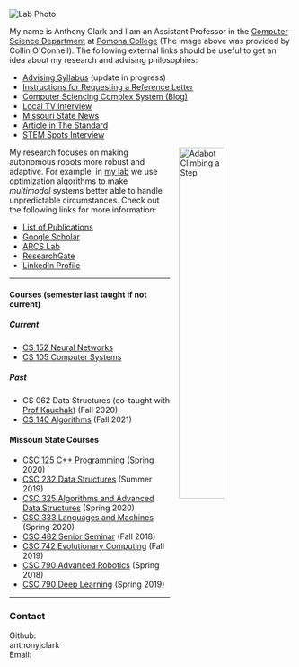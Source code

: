 ![Lab Photo](img/me-with-computer1.png)

My name is Anthony Clark and I am an Assistant Professor in the [Computer Science Department](https://www.pomona.edu/academics/departments/computer-science) at [Pomona College](https://www.pomona.edu/) (The image above was provided by Collin O'Connell). The following external links should be useful to get an idea about my research and advising philosophies:

- [Advising Syllabus](https://anthonyjclark.github.io/advising/) (update in progress)
- [Instructions for Requesting a Reference Letter](reference/)
- [Computer Sciencing Complex System (Blog)](https://compusciencing.github.io)
- [Local TV Interview](https://www.ozarksfirst.com/kallie-koester/ozarks-fox-am-tech-news-with-kallie-05-16-19_20190516153826/2006264599)
- [Missouri State News](https://news.missouristate.edu/2019/04/25/midwest-problems-can-require-robot-solutions/)
- [Article in The Standard](http://www.the-standard.org/life/msu-professor-experimenting-with-tiny-robots/article_f53eb20c-91c9-11e7-970b-ff4b5618ba8b.html)
- [STEM Spots Interview](http://www.ksmu.org/post/computer-science-and-robots-interdisciplinary-bonanza#stream/0)

<img style="float:right; width:40%; margin-left: 1rem;" src="img/gz_step-wegs-out.png" alt="Adabot Climbing a Step">

My research focuses on making autonomous robots more robust and adaptive. For example, in [my lab](arcslab/) we use optimization algorithms to make *multimodal* systems better able to handle unpredictable circumstances. Check out the following links for more information:

- [List of Publications](cv/#publications)
- [Google Scholar](https://scholar.google.com/citations?user=jXXsUekAAAAJ&hl=en)
- [ARCS Lab](arcslab/)
- [ResearchGate](https://www.researchgate.net/profile/Anthony_Clark6)
- [LinkedIn Profile](https://www.linkedin.com/in/anthony-jclark/)

---

#### Courses (semester last taught if not current)

##### Current

- [CS 152 Neural Networks](https://cs.pomona.edu/classes/cs152/)
- [CS 105 Computer Systems](https://cs.pomona.edu/classes/cs105/)

##### Past

- CS 062 Data Structures (co-taught with [Prof Kauchak](https://cs.pomona.edu/~dkauchak/)) (Fall 2020)
- [CS 140 Algorithms](https://cs.pomona.edu/classes/cs140/) (Fall 2021)

#### Missouri State Courses

- [CSC 125 C++ Programming](http://courses.missouristate.edu/anthonyclark/125/) (Spring 2020)
- [CSC 232 Data Structures](http://courses.missouristate.edu/anthonyclark/232/) (Summer 2019)
- [CSC 325 Algorithms and Advanced Data Structures](http://courses.missouristate.edu/anthonyclark/325/) (Spring 2020)
- [CSC 333 Languages and Machines](http://courses.missouristate.edu/anthonyclark/333/) (Spring 2020)
- [CSC 482 Senior Seminar](http://courses.missouristate.edu/anthonyclark/482/) (Fall 2018)
- [CSC 742 Evolutionary Computing](http://courses.missouristate.edu/anthonyclark/742/) (Fall 2019)
- [CSC 790 Advanced Robotics](http://courses.missouristate.edu/anthonyclark/790/) (Spring 2018)
- [CSC 790 Deep Learning](http://courses.missouristate.edu/anthonyclark/790dl/) (Spring 2019)

---

### Contact

<div class="flxgrid">

  <div class="flx-100">
    <div class="text-right contact-info">Github:</div>
    <span>anthonyjclark</span>
  </div>

  <div class="flx-100">
    <div class="text-right contact-info">Email:</div>
    <span id="email-insert"></span>
  </div>

</div>

<script language="JavaScript">
  var username = "anthony.clark",
    domain = "pomona.edu";
    document.getElementById('email-insert').innerHTML =
      username + "@" + domain;
</script>
